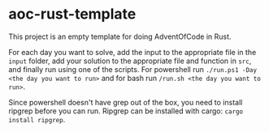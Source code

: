 # aoc-rust-template

This project is an empty template for doing AdventOfCode in Rust. 

For each day you want to solve, add the input to the appropriate file in the `input` folder, add your solution to the appropriate file and function in `src`, and finally run using one of the scripts. For powershell run `./run.ps1 -Day <the day you want to run>` and for bash run `/run.sh <the day you want to run>`.

Since powershell doesn't have grep out of the box, you need to install ripgrep before you can run. Ripgrep can be installed with cargo: `cargo install ripgrep`.
